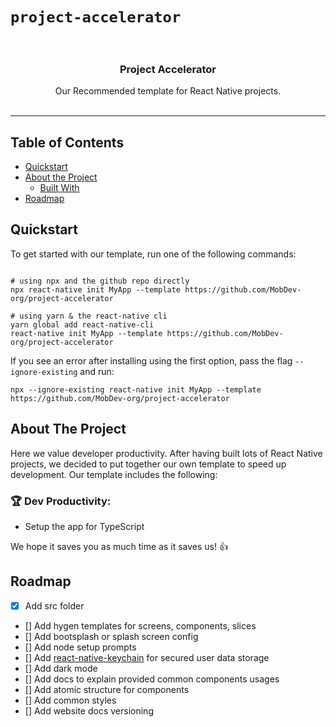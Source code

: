 # `project-accelerator`

<br />
<p align="center">
  <!-- <a href="https://echobind.com">
    <img src="https://camo.githubusercontent.com/d22763c73585cf5d4cf87534659689c2a6b3f214/68747470733a2f2f7265732d332e636c6f7564696e6172792e636f6d2f6372756e6368626173652d70726f64756374696f6e2f696d6167652f75706c6f61642f635f6c7061642c685f3235362c775f3235362c665f6175746f2c715f6175746f3a65636f2f76313439393437333135312f68326b3233696f6f3479687230676a746f636d792e6a7067" alt="Logo" width="80" height="80">
  </a> -->

  <h3 align="center">Project Accelerator</h3>

  <p align="center">
    Our Recommended template for React Native projects.
    <br />
    <br />
    <!-- <a href="https://github.com/echobind/react-native-template/issues">Report Bug</a>
    ·
    <a href="https://github.com/echobind/react-native-template/issues">Request Feature</a> -->
  </p>
</p>
<!-- <div align="center">
  <a href="https://github.com/echobind/react-native-template/graphs/contributors/">
    <img alt="number of contributors." src="https://img.shields.io/github/contributors/echobind/react-native-template.svg" />
  </a>
  <img alt="License." src="https://img.shields.io/github/license/echobind/react-native-template">
</div> -->

<hr>

## Table of Contents

- [Quickstart](#quickstart)
- [About the Project](#about-the-project)
  - [Built With](#built-with)
  <!-- - [Getting Started](#getting-started)
  - [Prerequisites](#prerequisites)
  - [Setup](#setup)
  - [Troubleshooting](#troubleshooting) -->
    <!-- - [Usage](#usage) -->
    <!-- - [CI/Deployment](#ci--deployment) -->
    <!-- - [Docs](#docs) -->
    <!-- - [Contributing](#contributing) -->
    <!-- - [Publishing New Release](#publish-new-release) -->
    <!-- - [Acknowledgements](#acknowledgements) -->
    <!-- - [License](#license) -->
    <!-- - [Contributors](#contributors) -->
- [Roadmap](#roadmap)

## Quickstart

To get started with our template, run one of the following commands:

```shell

# using npx and the github repo directly
npx react-native init MyApp --template https://github.com/MobDev-org/project-accelerator

# using yarn & the react-native cli
yarn global add react-native-cli
react-native init MyApp --template https://github.com/MobDev-org/project-accelerator
```

If you see an error after installing using the first option, pass the flag `--ignore-existing` and run:

```shell
npx --ignore-existing react-native init MyApp --template https://github.com/MobDev-org/project-accelerator
```

## About The Project

Here we value developer productivity. After having built lots of React Native projects, we decided to put together our own template to speed up development. Our template includes the following:

### 🏆 Dev Productivity:

<!-- - [Hygen](http://www.hygen.io/) templates to easily generate components, screens, and utils with tests and stories. Genereate slices for redux all with typescript added from the start -->

- Setup the app for TypeScript
  <!-- - `react-navigation` preconfigured with a common setup -->
    <!-- - Pre-configured scripts in `package.json` to start the app & deal with simulators -->
    <!-- - Setup `lint-staged` to run eslint checks on `precommit` -->
    <!-- - vscode settings for common overrides (🎨 Colors, formatOnSave and rulers width that matches prettier) -->
    <!-- - default Fastlane scripts for icon generation -->
    <!-- - global styles and colors -->

We hope it saves you as much time as it saves us! 👍

<!-- ## Key features: -->

<!-- - Pre-configured folder structure
- Navigation using [react-navigation](https://reactnavigation.org/) (v6) -->
  <!-- - State management using [redux](https://redux.js.org/) -->
  <!-- - Redux middleware [redux-saga](https://redux-saga.js.org/) -->
  <!-- - Git hooks using [husky](https://typicode.github.io/husky/#/) -->
  <!-- - Staging and Production environment configurations using [react-native-config](https://github.com/luggit/react-native-config) -->
  <!-- - Unsecured local data storage using [AsyncStorage](https://github.com/react-native-async-storage/async-storage#readme)
<!-- - Image caching using [react-native-fast-image](https://github.com/DylanVann/react-native-fast-image) -->
  <!-- - Splash screen using [react-native-bootsplash](https://github.com/zoontek/react-native-bootsplash) -->
  <!-- - API request using [axios](https://axios-http.com/) -->
  <!-- - Localization using [react-native-localization](https://github.com/stefalda/ReactNativeLocalization) -->
  <!-- - Responsive UI using flexbox and [react-native-size-matters](https://github.com/nirsky/react-native-size-matters) -->

## Roadmap

- [x] Add src folder
- [] Add hygen templates for screens, components, slices
- [] Add bootsplash or splash screen config
- [] Add node setup prompts
- [] Add [react-native-keychain](https://github.com/oblador/react-native-keychain) for secured user data storage
- [] Add dark mode
- [] Add docs to explain provided common components usages
- [] Add atomic structure for components
- [] Add common styles
- [] Add website docs versioning
